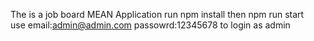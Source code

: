 The is a job board MEAN Application 
run npm install 
then npm run start  
use email:admin@admin.com  passowrd:12345678 to login as admin
